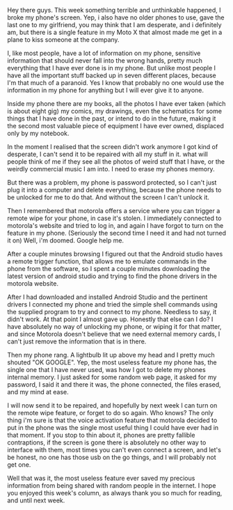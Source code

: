 Hey there guys. This week something terrible and unthinkable happened, I broke my phone's screen. Yep, i also have no older phones to use, gave the last one to my girlfriend, you may think that I am desperate, and i definitely am, but there is a single feature in my Moto X that almost made me get in a plane to kiss someone at the company.

I, like most people, have a lot of information on my phone, sensitive information that should never fall into the wrong hands, pretty much everything that I have ever done is in my phone. But unlike most people I have all the important stuff backed up in seven different places, because I'm that much of a paranoid. Yes I know that probably no one would use the information in my phone for anything but I will ever give it to anyone.

Inside my phone there are my books, all the photos I have ever taken (which is about eight gig) my comics, my drawings, even the schematics for some things that I have done in the past, or intend to do in the future, making it the second most valuable piece of equipment I have ever owned, displaced only by my notebook.

In the moment I realised that the screen didn't work anymore I got kind of desperate, I can't send it to be repaired with all my stuff in it. what will people think of me if they see all the photos of weird stuff that I have, or the weirdly commercial music I am into. I need to erase my phones memory.

But there was a problem, my phone is password protected, so I can't just plug it into a computer and delete everything, because the phone needs to be unlocked for me to do that. And without the screen I can't unlock it.

Then I remembered that motorola offers a service where you can trigger a remote wipe for your phone, in case it's stolen. I immediately connected to motorola's website and tried to log in, and again I have forgot to turn on the feature in my phone. (Seriously the second time I need it and had not turned it on) Well, i'm doomed. Google help me.

After a couple minutes browsing I figured out that the Android studio haves a remote trigger function, that allows me to emulate commands in the phone from the software, so I spent a couple minutes downloading the latest version of android studio and trying to find the phone drivers in the motorola website.

After I had downloaded and installed Android Studio and the pertinent drivers I connected my phone and tried the simple shell commands using the supplied program to try and connect to my phone. Needless to say, it didn't work. At that point I almost gave up. Honestly that else can I do? I have absolutely no way of unlocking my phone, or wiping it for that matter, and since Motorola doesn't believe that we need external memory cards, I can't just remove the information that is in there.

Then my phone rang. A lightbulb lit up above my head and I pretty much shouted "OK GOOGLE". Yep, the most useless feature my phone has, the single one that I have never used, was how I got to delete my phones internal memory. I just asked for some random web page, it asked for my password, I said it and there it was, the phone connected, the files erased, and my mind at ease.

I will now send it to be repaired, and hopefully by next week I can turn on the remote wipe feature, or forget to do so again. Who knows? The only thing i'm sure is that the voice activation feature that motorola decided to put in the phone was the single most useful thing I could have ever had in that moment. If you stop to thin about it, phones are pretty fallible contraptions, if the screen is gone there is absolutely no other way to interface with them, most times you can't even connect a screen, and let's be honest, no one has those usb on the go things, and I will probably not get one.

Well that was it, the most useless feature ever saved my precious information from being shared with random people in the internet. I hope you enjoyed this week's column, as always thank you so much for reading, and until next week.
